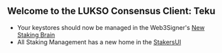 ## Welcome to the LUKSO Consensus Client: Teku

- Your keystores should now be managed in the Web3Signer's [New Staking Brain](http://brain.web3signer-lukso.dappnode/)
- All Staking Management has a new home in the [StakersUI](http://my.dappnode/#/stakers/lukso)
